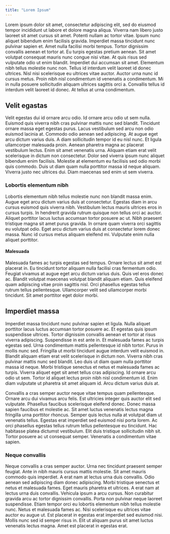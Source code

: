 ```yaml
---
title: "Lorem Ipsum"
---
```


Lorem ipsum dolor sit amet, consectetur adipiscing elit, sed do eiusmod tempor incididunt ut labore et dolore magna aliqua. Viverra nam libero justo laoreet sit amet cursus sit amet. Potenti nullam ac tortor vitae. Ipsum nunc aliquet bibendum enim facilisis gravida. Imperdiet massa tincidunt nunc pulvinar sapien et. Amet nulla facilisi morbi tempus. Tortor dignissim convallis aenean et tortor at. Eu turpis egestas pretium aenean. Sit amet volutpat consequat mauris nunc congue nisi vitae. At quis risus sed vulputate odio ut enim blandit. Imperdiet dui accumsan sit amet. Elementum nibh tellus molestie nunc non. Tellus id interdum velit laoreet id donec ultrices. Nisl nisi scelerisque eu ultrices vitae auctor. Auctor urna nunc id cursus metus. Proin nibh nisl condimentum id venenatis a condimentum. Mi in nulla posuere sollicitudin aliquam ultrices sagittis orci a. Convallis tellus id interdum velit laoreet id donec. At tellus at urna condimentum.

## Velit egastas

Velit egestas dui id ornare arcu odio. Id ornare arcu odio ut sem nulla. Euismod quis viverra nibh cras pulvinar mattis nunc sed blandit. Tincidunt ornare massa eget egestas purus. Lacus vestibulum sed arcu non odio euismod lacinia at. Commodo odio aenean sed adipiscing. At augue eget arcu dictum varius duis. A diam sollicitudin tempor id eu nisl nunc. Et ligula ullamcorper malesuada proin. Aenean pharetra magna ac placerat vestibulum lectus. Enim sit amet venenatis urna. Aliquam etiam erat velit scelerisque in dictum non consectetur. Dolor sed viverra ipsum nunc aliquet bibendum enim facilisis. Molestie at elementum eu facilisis sed odio morbi quis commodo. Duis ut diam quam nulla porttitor massa id neque aliquam. Viverra justo nec ultrices dui. Diam maecenas sed enim ut sem viverra.

### Lobortis elementum nibh

Lobortis elementum nibh tellus molestie nunc non blandit massa enim. Augue eget arcu dictum varius duis at consectetur. Egestas diam in arcu cursus euismod quis viverra nibh. Vestibulum lectus mauris ultrices eros in cursus turpis. In hendrerit gravida rutrum quisque non tellus orci ac auctor. Aliquet porttitor lacus luctus accumsan tortor posuere ac ut. Nibh praesent tristique magna sit amet purus gravida. In ornare quam viverra orci sagittis eu volutpat odio. Eget arcu dictum varius duis at consectetur lorem donec massa. Nunc id cursus metus aliquam eleifend mi. Vulputate enim nulla aliquet porttitor.

#### Malesuada

Malesuada fames ac turpis egestas sed tempus. Ornare lectus sit amet est placerat in. Eu tincidunt tortor aliquam nulla facilisi cras fermentum odio. Feugiat vivamus at augue eget arcu dictum varius duis. Quis vel eros donec ac. Blandit volutpat maecenas volutpat blandit aliquam etiam. Quis eleifend quam adipiscing vitae proin sagittis nisl. Orci phasellus egestas tellus rutrum tellus pellentesque. Ullamcorper velit sed ullamcorper morbi tincidunt. Sit amet porttitor eget dolor morbi.

## Imperdiet massa

Imperdiet massa tincidunt nunc pulvinar sapien et ligula. Nulla aliquet porttitor lacus luctus accumsan tortor posuere ac. Et egestas quis ipsum suspendisse ultrices. Tortor dignissim convallis aenean et tortor at risus viverra adipiscing. Suspendisse in est ante in. Et malesuada fames ac turpis egestas sed. Urna condimentum mattis pellentesque id nibh tortor. Purus in mollis nunc sed. Fringilla ut morbi tincidunt augue interdum velit euismod in. Blandit aliquam etiam erat velit scelerisque in dictum non. Viverra nibh cras pulvinar mattis nunc sed blandit. Leo duis ut diam quam nulla porttitor massa id neque. Morbi tristique senectus et netus et malesuada fames ac turpis. Viverra aliquet eget sit amet tellus cras adipiscing. Id ornare arcu odio ut sem. Tortor id aliquet lectus proin nibh nisl condimentum id. Enim diam vulputate ut pharetra sit amet aliquam id. Arcu dictum varius duis at.

Convallis a cras semper auctor neque vitae tempus quam pellentesque. Ornare arcu dui vivamus arcu felis. Est ultricies integer quis auctor elit sed vulputate. Phasellus faucibus scelerisque eleifend donec. Donec massa sapien faucibus et molestie ac. Sit amet luctus venenatis lectus magna fringilla urna porttitor rhoncus. Semper quis lectus nulla at volutpat diam ut venenatis tellus. Egestas erat imperdiet sed euismod nisi porta lorem. Ac orci phasellus egestas tellus rutrum tellus pellentesque eu tincidunt. Hac habitasse platea dictumst vestibulum. Elit duis tristique sollicitudin nibh sit. Tortor posuere ac ut consequat semper. Venenatis a condimentum vitae sapien.

### Neque convallis

Neque convallis a cras semper auctor. Urna nec tincidunt praesent semper feugiat. Ante in nibh mauris cursus mattis molestie. Sit amet mauris commodo quis imperdiet. A erat nam at lectus urna duis convallis. Odio aenean sed adipiscing diam donec adipiscing. Morbi tristique senectus et netus et malesuada fames. Eget mauris pharetra et ultrices. A erat nam at lectus urna duis convallis. Vehicula ipsum a arcu cursus. Non curabitur gravida arcu ac tortor dignissim convallis. Porta non pulvinar neque laoreet suspendisse. Etiam tempor orci eu lobortis elementum nibh tellus molestie nunc. Netus et malesuada fames ac. Nisi scelerisque eu ultrices vitae auctor eu augue ut. Est placerat in egestas erat imperdiet sed euismod nisi. Mollis nunc sed id semper risus in. Elit ut aliquam purus sit amet luctus venenatis lectus magna. Amet est placerat in egestas erat.